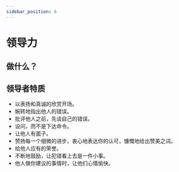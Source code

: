 ```yaml
---
sidebar_position: 6
---
```


# 领导力

## 做什么？

## 领导者特质

- 以表扬和真诚的欣赏开场。
- 婉转地指出他人的错误。
- 批评他人之前，先谈自己的错误。
- 设问，而不是下达命令。
- 让他人有面子。
- 赞扬每一个细微的进步，衷心地表达你的认可，慷慨地给出赞美之词。
- 给他人应有的荣誉。
- 不断地鼓励，让犯错看上去是一件小事。
- 他人做你建议的事情时，让他们心情愉快。